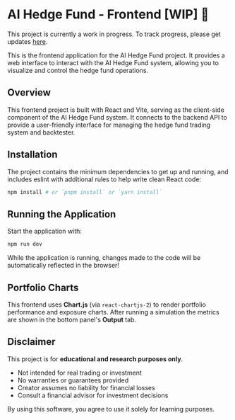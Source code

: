 # AI Hedge Fund - Frontend [WIP] 🚧
This project is currently a work in progress.  To track progress, please get updates [here](https://x.com/virattt).

This is the frontend application for the AI Hedge Fund project. It provides a web interface to interact with the AI Hedge Fund system, allowing you to visualize and control the hedge fund operations.

## Overview

This frontend project is built with React and Vite, serving as the client-side component of the AI Hedge Fund system. It connects to the backend API to provide a user-friendly interface for managing the hedge fund trading system and backtester.

## Installation

The project contains the minimum dependencies to get up and running, and includes eslint with additional rules to help write clean React code:

```bash
npm install # or `pnpm install` or `yarn install`
```

## Running the Application

Start the application with:

```bash
npm run dev
```

While the application is running, changes made to the code will be automatically reflected in the browser!

## Portfolio Charts

This frontend uses **Chart.js** (via `react-chartjs-2`) to render portfolio
performance and exposure charts. After running a simulation the metrics are shown
in the bottom panel's **Output** tab.

## Disclaimer

This project is for **educational and research purposes only**.

- Not intended for real trading or investment
- No warranties or guarantees provided
- Creator assumes no liability for financial losses
- Consult a financial advisor for investment decisions

By using this software, you agree to use it solely for learning purposes.